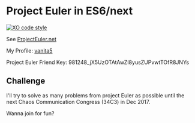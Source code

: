 # Project Euler in ES6/next
[![XO code style](https://img.shields.io/badge/code_style-XO-5ed9c7.svg)](https://github.com/sindresorhus/xo)

See [ProjectEuler.net](https://projecteuler.net/)


My Profile: [vanita5](https://projecteuler.net/progress=vanita5)

Project Euler Friend Key: 981248_jX5UzOTAtAwZI8yusZUPvwtTOfR8JNYs

## Challenge

I'll try to solve as many problems from project Euler as possible until the next Chaos Communication Congress (34C3) in Dec 2017.

Wanna join for fun?
